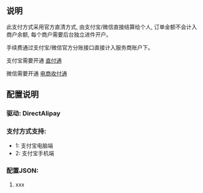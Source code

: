 
## 说明

此支付方式采用官方直清方式, 由支付宝/微信直接结算给个人, 订单金额不会计入商户余额, 每个商户需要后台独立进件开户。

手续费通过支付宝/微信官方分账接口直接计入服务商账户下。

支付宝需要开通 [直付通](https://opendocs.alipay.com/open/00faww)

微信需要开通 [电商收付通](https://pay.weixin.qq.com/wiki/doc/apiv3_partner/open/pay/chapter3_3_0.shtml)

## 配置说明
### 驱动: DirectAlipay

### 支付方式支持:
- 1: 支付宝电脑端
- 2: 支付宝手机端

### 配置JSON:

1. xxx